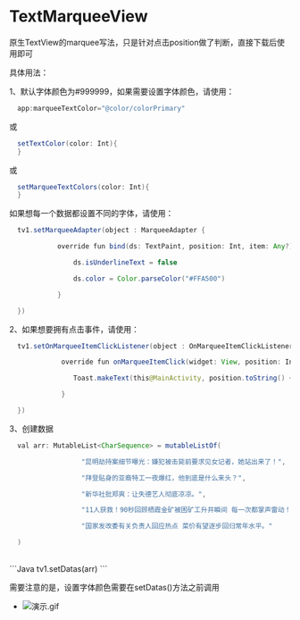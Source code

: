 # TextMarqueeView

原生TextView的marquee写法，只是针对点击position做了判断，直接下载后使用即可

具体用法：

1、默认字体颜色为#999999，如果需要设置字体颜色，请使用：
<br>
```Java
  app:marqueeTextColor="@color/colorPrimary"
```

  或
<br>
```Java
  setTextColor(color: Int){
  }
```

  或
<br>
```Java
  setMarqueeTextColors(color: Int){
  }
```


  如果想每一个数据都设置不同的字体，请使用：
<br>
```Java
  tv1.setMarqueeAdapter(object : MarqueeAdapter {

            override fun bind(ds: TextPaint, position: Int, item: Any?) {

                ds.isUnderlineText = false

                ds.color = Color.parseColor("#FFA500")

            }

  })
```


2、如果想要拥有点击事件，请使用：
<br>
```Java
  tv1.setOnMarqueeItemClickListener(object : OnMarqueeItemClickListener {

             override fun onMarqueeItemClick(widget: View, position: Int, item: Any?) {

                Toast.makeText(this@MainActivity, position.toString() + " " + item?.toString(), Toast.LENGTH_SHORT).show()

             }

  })
```

3、创建数据
<br>
```Java
  val arr: MutableList<CharSequence> = mutableListOf(

                  "昆明劫持案细节曝光：嫌犯被击毙前要求见女记者，她站出来了！",

                  "拜登贴身的亚裔特工一夜爆红，他到底是什么来头？",

                  "新华社批郑爽：让失德艺人彻底凉凉。",

                  "11人获救！90秒回顾栖霞金矿被困矿工升井瞬间 每一次都掌声雷动！",

                  "国家发改委有关负责人回应热点 菜价有望逐步回归常年水平。"

  )
```

<br>
```Java
  tv1.setDatas(arr)
```


  需要注意的是，设置字体颜色需要在setDatas()方法之前调用


- ![演示.gif](演示.gif)
